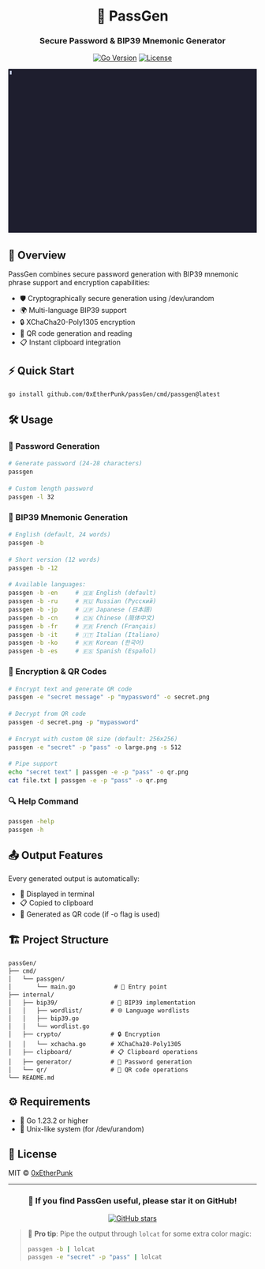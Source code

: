 <div align="center">

# 🔐 PassGen

### Secure Password & BIP39 Mnemonic Generator

[![Go Version](https://img.shields.io/badge/Go-1.23.2-00ADD8?style=flat-square&logo=go)](https://golang.org)
[![License](https://img.shields.io/badge/license-MIT-blue.svg?style=flat-square)](LICENSE)

![Demo](demo.gif)

</div>

## 🎯 Overview

PassGen combines secure password generation with BIP39 mnemonic phrase support and encryption capabilities:
- 🛡️ Cryptographically secure generation using /dev/urandom
- 🌍 Multi-language BIP39 support
- 🔒 XChaCha20-Poly1305 encryption
- 📱 QR code generation and reading
- 📋 Instant clipboard integration

## ⚡ Quick Start

```bash
go install github.com/0xEtherPunk/passGen/cmd/passgen@latest
```

## 🛠️ Usage

### 🔑 Password Generation
```bash
# Generate password (24-28 characters)
passgen

# Custom length password
passgen -l 32
```

### 🎲 BIP39 Mnemonic Generation
```bash
# English (default, 24 words)
passgen -b

# Short version (12 words)
passgen -b -12

# Available languages:
passgen -b -en     # 🇬🇧 English (default)
passgen -b -ru     # 🇷🇺 Russian (Русский)
passgen -b -jp     # 🇯🇵 Japanese (日本語)
passgen -b -cn     # 🇨🇳 Chinese (简体中文)
passgen -b -fr     # 🇫🇷 French (Français)
passgen -b -it     # 🇮🇹 Italian (Italiano)
passgen -b -ko     # 🇰🇷 Korean (한국어)
passgen -b -es     # 🇪🇸 Spanish (Español)
```

### 🔐 Encryption & QR Codes
```bash
# Encrypt text and generate QR code
passgen -e "secret message" -p "mypassword" -o secret.png

# Decrypt from QR code
passgen -d secret.png -p "mypassword"

# Encrypt with custom QR size (default: 256x256)
passgen -e "secret" -p "pass" -o large.png -s 512

# Pipe support
echo "secret text" | passgen -e -p "pass" -o qr.png
cat file.txt | passgen -e -p "pass" -o qr.png
```

### 🔍 Help Command
```bash
passgen -help
passgen -h
```

## 📤 Output Features
Every generated output is automatically:
- 📝 Displayed in terminal
- 📋 Copied to clipboard
- 📱 Generated as QR code (if -o flag is used)

## 🏗️ Project Structure
```
passGen/
├── cmd/
│   └── passgen/
│       └── main.go           # 🎯 Entry point
├── internal/
│   ├── bip39/               # 🎲 BIP39 implementation
│   │   ├── wordlist/        # 🌐 Language wordlists
│   │   ├── bip39.go        
│   │   └── wordlist.go     
│   ├── crypto/              # 🔒 Encryption
│   │   └── xchacha.go       # XChaCha20-Poly1305
│   ├── clipboard/           # 📋 Clipboard operations
│   ├── generator/           # 🎯 Password generation
│   └── qr/                  # 📱 QR code operations
└── README.md
```

## ⚙️ Requirements
- 🔧 Go 1.23.2 or higher
- 🐧 Unix-like system (for /dev/urandom)

## 📄 License
MIT © [0xEtherPunk](https://github.com/0xEtherPunk)

---

<div align="center">

### 🌟 If you find PassGen useful, please star it on GitHub!

[![GitHub stars](https://img.shields.io/github/stars/0xEtherPunk/passGen?style=social)](https://github.com/0xEtherPunk/passGen)

</div>

> 🌈 **Pro tip**: Pipe the output through `lolcat` for some extra color magic:
> ```bash
> passgen -b | lolcat
> passgen -e "secret" -p "pass" | lolcat
> ```